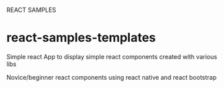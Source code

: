 REACT SAMPLES

# react-samples-templates
Simple react App to display simple react components created with various libs

Novice/beginner react components using react native and react bootstrap

